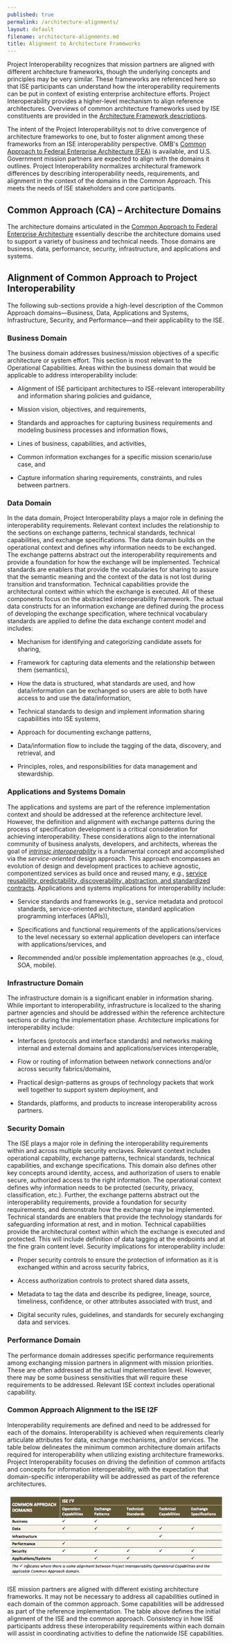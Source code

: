 ```yaml
---
published: true
permalink: /architecture-alignments/
layout: default
filename: architecture-alignments.md
title: Alignment to Architecture Frameworks
---
```


Project Interoperability recognizes that mission partners are aligned with different architecture frameworks, though the underlying concepts and principles may be very similar. These frameworks are referenced here so that ISE participants can understand how the interoperability requirements can be put in context of existing enterprise architecture efforts. Project Interoperability provides a higher-level mechanism to align reference architectures. Overviews of common architecture frameworks used by ISE constituents are provided in the [Architecture Framework descriptions](/architecture-frameworks/).

The intent of the Project Interoperabilityis not to drive convergence of architecture frameworks to one, but to foster alignment among these frameworks from an ISE interoperability perspective. OMB's [Common Approach to Federal Enterprise Architecture (FEA)](http://www.whitehouse.gov/omb/e-gov/fea) is available, and U.S. Government mission partners are expected to align with the domains it outlines. Project Interoperability normalizes architectural framework differences by describing interoperability needs, requirements, and alignment in the context of the domains in the Common Approach. This meets the needs of ISE stakeholders and core participants.

## Common Approach (CA) – Architecture Domains

The architecture domains articulated in the [Common Approach to Federal Enterprise Architecture](http://www.whitehouse.gov/omb/e-gov/fea) essentially describe the architecture domains used to support a variety of business and technical needs. Those domains are business, data, performance, security, infrastructure, and applications and systems.

## Alignment of Common Approach to Project Interoperability

The following sub-sections provide a high-level description of the Common Approach domains—Business, Data, Applications and Systems, Infrastructure, Security, and Performance—and their applicability to the ISE.

### Business Domain

The business domain addresses business/mission objectives of a specific architecture or system effort. This section is most relevant to the Operational Capabilities. Areas within the business domain that would be applicable to address interoperability include:

* Alignment of ISE participant architectures to ISE-relevant interoperability and information sharing policies and guidance,

* Mission vision, objectives, and requirements,

* Standards and approaches for capturing business requirements and modeling business processes and information flows,

* Lines of business, capabilities, and activities,

* Common information exchanges for a specific mission scenario/use case, and

* Capture information sharing requirements, constraints, and rules between partners.

### Data Domain

In the data domain, Project Interoperability plays a major role in defining the interoperability requirements. Relevant context includes the relationship to the sections on exchange patterns, technical standards, technical capabilities, and exchange specifications. The data domain builds on the operational context and defines why information needs to be exchanged. The exchange patterns abstract out the interoperability requirements and provide a foundation for how the exchange will be implemented. Technical standards are enablers that provide the vocabularies for sharing to assure that the semantic meaning and the context of the data is not lost during transition and transformation. Technical capabilities provide the architectural context within which the exchange is executed. All of these components focus on the abstracted interoperability framework. The actual data constructs for an information exchange are defined during the process of developing the exchange specification, where technical vocabulary standards are applied to define the data exchange content model and includes:

* Mechanism for identifying and categorizing candidate assets for sharing,

* Framework for capturing data elements and the relationship between them (semantics),

* How the data is structured, what standards are used, and how data/information can be exchanged so users are able to both have access to and use the data/information,

* Technical standards to design and implement information sharing capabilities into ISE systems,

* Approach for documenting exchange patterns,

* Data/information flow to include the tagging of the data, discovery, and retrieval, and

* Principles, roles, and responsibilities for data management and stewardship.

### Applications and Systems Domain

The applications and systems are part of the reference implementation context and should be addressed at the reference architecture level. However, the definition and alignment with exchange patterns during the process of specification development is a critical consideration for achieving interoperability. These considerations align to the international community of business analysts, developers, and architects, whereas the goal of [_intrinsic interoperability_](http://en.wikipedia.org/wiki/Service-orientation_design_principles) is a fundamental concept and accomplished via the _service-oriented_ design approach. This approach encompasses an evolution of design and development practices to achieve agnostic, componentized services as build once and reused many, e.g., [service reusability, predictability, discoverability, abstraction, and standardized contracts](http://serviceorientation.com/serviceorientation/service_orientation_and_interoperability). Applications and systems implications for interoperability include:

* Service standards and frameworks (e.g., service metadata and protocol standards, service-oriented architecture, standard application programming interfaces (APIs)),

* Specifications and functional requirements of the applications/services to the level necessary so external application developers can interface with applications/services, and

* Recommended and/or possible implementation approaches (e.g., cloud, SOA, mobile).

### Infrastructure Domain

The infrastructure domain is a significant enabler in information sharing. While important to interoperability, infrastructure is localized to the sharing partner agencies and should be addressed within the reference architecture sections or during the implementation phase. Architecture implications for interoperability include:

* Interfaces (protocols and interface standards) and networks making internal and external domains and applications/services interoperable,

* Flow or routing of information between network connections and/or across security fabrics/domains,

* Practical design-patterns as groups of technology packets that work well together to support system deployment, and

* Standards, platforms, and products to increase interoperability across partners.

### Security Domain

The ISE plays a major role in defining the interoperability requirements within and across multiple security enclaves. Relevant context includes operational capability, exchange patterns, technical standards, technical capabilities, and exchange specifications. This domain also defines other key concepts around identity, access, and authorization of users to enable secure, authorized access to the right information. The operational context defines why information needs to be protected (security, privacy, classification, etc.). Further, the exchange patterns abstract out the interoperability requirements, provide a foundation for security requirements, and demonstrate how the exchange may be implemented. Technical standards are enablers that provide the technology standards for safeguarding information at rest, and in motion. Technical capabilities provide the architectural context within which the exchange is executed and protected. This will include definition of data tagging at the endpoints and at the fine grain content level. Security implications for interoperability include:

* Proper security controls to ensure the protection of information as it is exchanged within and across security fabrics,

* Access authorization controls to protect shared data assets,

* Metadata to tag the data and describe its pedigree, lineage, source, timeliness, confidence, or other attributes associated with trust, and

* Digital security rules, guidelines, and standards for securely exchanging data and services.

### Performance Domain

The performance domain addresses specific performance requirements among exchanging mission partners in alignment with mission priorities. These are often addressed at the actual implementation level. However, there may be some business sensitivities that will require these requirements to be addressed. Relevant ISE context includes operational capability.

### Common Approach Alignment to the ISE I2F

Interoperability requirements are defined and need to be addressed for each of the domains. Interoperability is achieved when requirements clearly articulate attributes for data, exchange mechanisms, and/or services. The table below delineates the minimum common architecture domain artifacts required for interoperability when utilizing existing architecture frameworks. Project Interoperability focuses on driving the definition of common artifacts and concepts for information interoperability, with the expectation that domain-specific interoperability will be addressed as part of the reference architectures.

![](/images/common-approach.png)

ISE mission partners are aligned with different existing architecture frameworks. It may not be necessary to address all capabilities outlined in each domain of the common approach. Some capabilities will be addressed as part of the reference implementation. The table above defines the initial alignment of the ISE and the common approach. Consistency in how ISE participants address these interoperability requirements within each domain will assist in coordinating activities to define the nationwide ISE capabilities.
